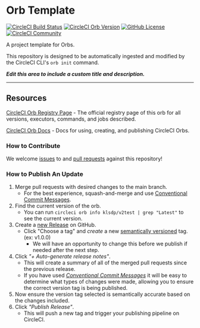 # Orb Template


[![CircleCI Build Status](https://circleci.com/gh/klaukl/orb-kit.svg?style=shield "CircleCI Build Status")](https://circleci.com/gh/klaukl/orb-kit) [![CircleCI Orb Version](https://badges.circleci.com/orbs/klsdp/v2test.svg)](https://circleci.com/orbs/registry/orb/klsdp/v2test) [![GitHub License](https://img.shields.io/badge/license-MIT-lightgrey.svg)](https://raw.githubusercontent.com/klaukl/orb-kit/master/LICENSE) [![CircleCI Community](https://img.shields.io/badge/community-CircleCI%20Discuss-343434.svg)](https://discuss.circleci.com/c/ecosystem/orbs)



A project template for Orbs.

This repository is designed to be automatically ingested and modified by the CircleCI CLI's `orb init` command.

_**Edit this area to include a custom title and description.**_

---

## Resources

[CircleCI Orb Registry Page](https://circleci.com/orbs/registry/orb/klsdp/v2test) - The official registry page of this orb for all versions, executors, commands, and jobs described.

[CircleCI Orb Docs](https://circleci.com/docs/2.0/orb-intro/#section=configuration) - Docs for using, creating, and publishing CircleCI Orbs.

### How to Contribute

We welcome [issues](https://github.com/klaukl/orb-kit/issues) to and [pull requests](https://github.com/klaukl/orb-kit/pulls) against this repository!

### How to Publish An Update
1. Merge pull requests with desired changes to the main branch.
    - For the best experience, squash-and-merge and use [Conventional Commit Messages](https://conventionalcommits.org/).
2. Find the current version of the orb.
    - You can run `circleci orb info klsdp/v2test | grep "Latest"` to see the current version.
3. Create a [new Release](https://github.com/klaukl/orb-kit/releases/new) on GitHub.
    - Click "Choose a tag" and _create_ a new [semantically versioned](http://semver.org/) tag. (ex: v1.0.0)
      - We will have an opportunity to change this before we publish if needed after the next step.
4.  Click _"+ Auto-generate release notes"_.
    - This will create a summary of all of the merged pull requests since the previous release.
    - If you have used _[Conventional Commit Messages](https://conventionalcommits.org/)_ it will be easy to determine what types of changes were made, allowing you to ensure the correct version tag is being published.
5. Now ensure the version tag selected is semantically accurate based on the changes included.
6. Click _"Publish Release"_.
    - This will push a new tag and trigger your publishing pipeline on CircleCI.